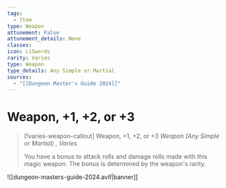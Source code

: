 ```yaml
---
tags:
  - Item
type: Weapon
attunement: False
attunement_details: None
classes:
icon: LiSwords
rarity: Varies
type: Weapon
type_details: Any Simple or Martial
sources: 
  - "[[Dungeon Master's Guide 2024]]"
---
```

# Weapon, +1, +2, or +3
>[!varies-weapon-callout] Weapon, +1, +2, or +3
>_Weapon (Any Simple or Martial) , Varies_
>
>You have a bonus to attack rolls and damage rolls made with this magic weapon. The bonus is determined by the weapon's rarity.
>


![[dungeon-masters-guide-2024.avif|banner]]